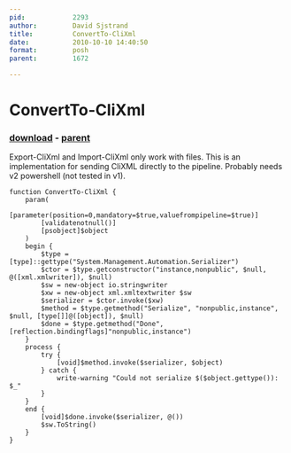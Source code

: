 ```yaml
---
pid:            2293
author:         David Sjstrand
title:          ConvertTo-CliXml
date:           2010-10-10 14:40:50
format:         posh
parent:         1672

---
```


# ConvertTo-CliXml

### [download](Scripts\2293.ps1) - [parent](Scripts\1672.md)

Export-CliXml and Import-CliXml only work with files. This is an implementation for sending CliXML directly to the pipeline. Probably needs v2 powershell (not tested in v1).

```posh
function ConvertTo-CliXml {
    param(
        [parameter(position=0,mandatory=$true,valuefrompipeline=$true)]
        [validatenotnull()]
        [psobject]$object
    )
    begin {
        $type = [type]::gettype("System.Management.Automation.Serializer")
        $ctor = $type.getconstructor("instance,nonpublic", $null, @([xml.xmlwriter]), $null)
        $sw = new-object io.stringwriter
        $xw = new-object xml.xmltextwriter $sw
        $serializer = $ctor.invoke($xw)
        $method = $type.getmethod("Serialize", "nonpublic,instance", $null, [type[]]@([object]), $null)
        $done = $type.getmethod("Done", [reflection.bindingflags]"nonpublic,instance")
    }
    process {
        try {
            [void]$method.invoke($serializer, $object)
        } catch {
            write-warning "Could not serialize $($object.gettype()): $_"
        }
    }
    end {    
        [void]$done.invoke($serializer, @())
        $sw.ToString()
    }
}
```
